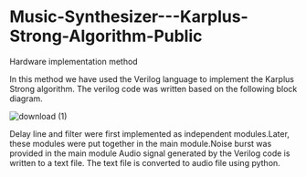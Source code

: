 # Music-Synthesizer---Karplus-Strong-Algorithm-Public

Hardware implementation method

In this method we have used the Verilog language to implement the Karplus Strong algorithm. The verilog code was written based on the following block diagram.


![download (1)](https://github.com/uday-b-n/Music-Synthesizer---Karplus-Strong-Algorithm-Public/assets/106739416/66cbb0da-7b6e-4db4-9c9b-40a843dea319)




Delay line and filter were first implemented as independent modules.Later, these modules were put together in the main module.Noise burst was provided in the main module Audio signal generated by the Verilog code is written to a text file. The text file is converted to audio file using python.
